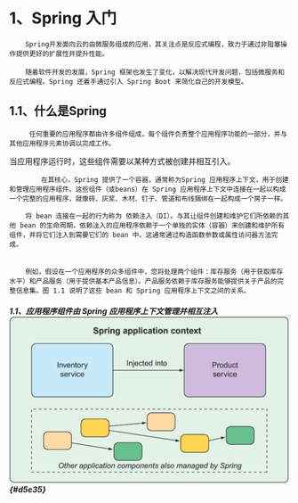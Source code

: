 # 1、Spring 入门

```
    Spring开发面向云的由微服务组成的应用，其关注点是反应式编程，致力于通过非阻塞操作提供更好的扩展性并提升性能。

    随着软件开发的发展，Spring 框架也发生了变化，以解决现代开发问题，包括微服务和反应式编程。Spring 还着手通过引入 Spring Boot 来简化自己的开发模型。
```

## 1.1、什么是Spring

```
     任何重要的应用程序都由许多组件组成，每个组件负责整个应用程序功能的一部分，并与其他应用程序元素协调以完成工作。
```

当应用程序运行时，这些组件需要以某种方式被创建并相互引入。

```
        在其核心，Spring 提供了一个容器，通常称为Spring 应用程序上下文，用于创建和管理应用程序组件。这些组件（或beans）在 Spring 应用程序上下文中连接在一起以构成一个完整的应用程序，就像砖、灰浆、木材、钉子、管道和布线捆绑在一起构成一个房子一样。
```

        将 bean 连接在一起的行为称为 依赖注入（DI）。与其让组件创建和维护它们所依赖的其他 bean 的生命周期，依赖注入的应用程序依赖于一个单独的实体（容器）来创建和维护所有组件，并将它们注入到需要它们的 bean 中。这通常通过构造函数参数或属性访问器方法完成。


        例如，假设在一个应用程序的众多组件中，您将处理两个组件：库存服务（用于获取库存水平）和产品服务（用于提供基本产品信息）。产品服务依赖于库存服务能够提供关于产品的完整信息集。图 1.1 说明了这些 bean 和 Spring 应用程序上下文之间的关系。

#####  1.1、应用程序组件由 Spring 应用程序上下文管理并相互注入![](/assets/0.png) {#d5e35}



